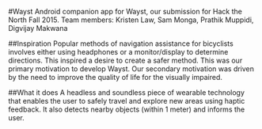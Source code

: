 #Wayst
Android companion app for Wayst, our submission for Hack the North Fall 2015.
Team members: Kristen Law, Sam Monga, Prathik Muppidi, Digvijay Makwana

##Inspiration
Popular methods of navigation assistance for bicyclists involves either using headphones or a monitor/display to determine directions. This inspired a desire to create a safer method. This was our primary motivation to develop Wayst. Our secondary motivation was driven by the need to improve the quality of life for the visually impaired.

##What it does
A headless and soundless piece of wearable technology that enables the user to safely travel and explore new areas using haptic feedback. It also detects nearby objects (within 1 meter) and informs the user.
